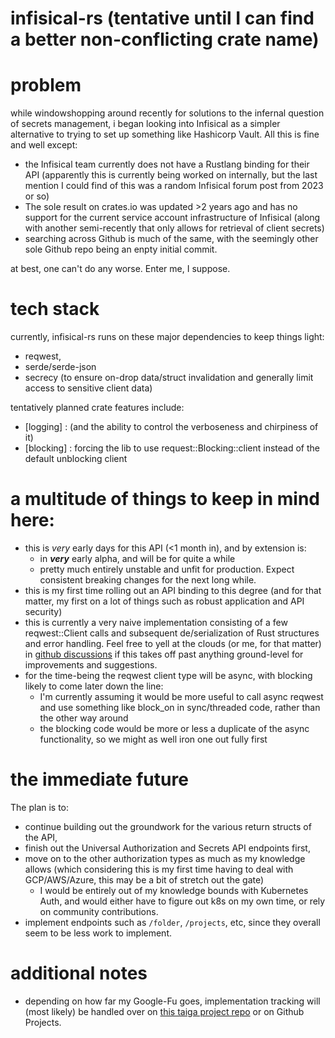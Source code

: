# infisical-rs (tentative until I can find a better non-conflicting crate name)
# problem
while windowshopping around recently for solutions to the infernal question of secrets management, i began looking into Infisical as a simpler alternative to trying to set up something like Hashicorp Vault. All this is fine and well except:
- the Infisical team currently does not have a Rustlang binding for their API (apparently this is currently being worked on internally, but the last mention I could find of this was a random Infisical forum post from 2023 or so)
- The sole result on crates.io was updated >2 years ago and has no support for the current service account infrastructure of Infisical (along with another semi-recently that only allows for retrieval of client secrets)
- searching across Github is much of the same, with the seemingly other sole Github repo being an enpty initial commit.

at best, one can't do any worse. Enter me, I suppose.

# tech stack
currently, infisical-rs runs on these major dependencies to keep things light:
- reqwest,
- serde/serde-json
- secrecy (to ensure on-drop data/struct invalidation and generally limit access to sensitive client data)

tentatively planned crate features include:
- \[logging\] : (and the ability to control the verboseness and chirpiness of it)
- \[blocking\] : forcing the lib to use request::Blocking::client instead of the default unblocking client

# a multitude of things to keep in mind here:  
- this is _very_ early days for this API (<1 month in), and by extension is:
  - in **_very_** early alpha, and will be for quite a while
  - pretty much entirely unstable and unfit for production. Expect consistent breaking changes for the next long while.
- this is my first time rolling out an API binding to this degree (and for that matter, my first on a lot of things such as robust application and API security)
- this is currently a very naive implementation consisting of a few reqwest::Client calls and subsequent de/serialization of Rust structures and error handling. Feel free to yell at the clouds (or me, for that matter) in [github discussions](https://github.com/ceilptr/infisical-rs/discussions) if this takes off past anything ground-level for improvements and suggestions.
- for the time-being the reqwest client type will be async, with blocking likely to come later down the line:
  - I'm currently assuming it would be more useful to call async reqwest and use something like block_on in sync/threaded code, rather than the other way around
  - the blocking code would be more or less a duplicate of the async functionality, so we might as well iron one out fully first

# the immediate future
The plan is to: 
- continue building out the groundwork for the various return structs of the API,
- finish out the Universal Authorization and Secrets API endpoints first,
- move on to the other authorization types as much as my knowledge allows (which considering this is my first time having to deal with GCP/AWS/Azure, this may be a bit of stretch out the gate)
  - I would be entirely out of my knowledge bounds with Kubernetes Auth, and would either have to figure out k8s on my own time, or rely on community contributions.
- implement endpoints such as `/folder`, `/projects`, etc, since they overall seem to be less work to implement.

# additional notes
- depending on how far my Google-Fu goes, implementation tracking will (most likely) be handled over on [this taiga project repo](https://tree.taiga.io/project/ceilptr-infisical-rs/timeline) or on Github Projects.

